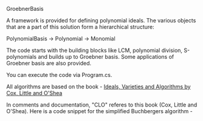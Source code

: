 GroebnerBasis

A framework is provided for defining polynomial ideals. The various objects that are a part of this solution form a hierarchical structure:

PolynomialBasis -> Polynomial -> Monomial

The code starts with the building blocks like LCM, polynomial division, S-polynomials and builds up to Groebner basis. Some applications 
of Groebner basis are also provided. 

You can execute the code via Program.cs. 

All algorithms are based on the book - <a href="http://www.dm.unipi.it/~caboara/Misc/Cox,%20Little,%20O'Shea%20-%20Ideals,%20varieties%20and%20algorithms.pdf">Ideals, Varieties and Algorithms by Cox, Little and O'Shea</a> 

In comments and documentation, "CLO" referes to this book (Cox, Little and O'Shea). Here is a code snippet for the simplified Buchbergers algorithm -  

<script src="https://gist.github.com/ryu577/f6969ce0dfe43515e2849df1b881cd71.js"></script>

